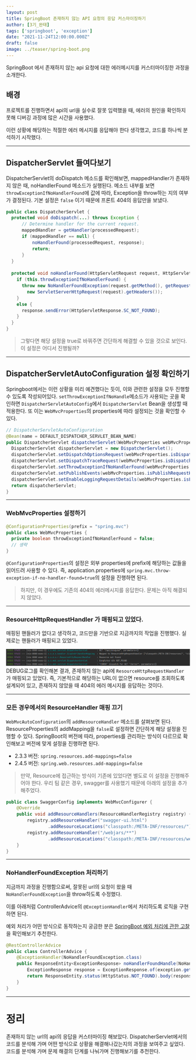 ```yaml
---
layout: post  
title: SpringBoot 존재하지 않는 API 요청의 응답 커스마이징하기 
author: [3기_완태]
tags: ['springboot', 'exception']
date: "2021-11-24T12:00:00.000Z"
draft: false 
image: ../teaser/spring-boot.png
---
```


SpringBoot 에서 존재하지 않는 api 요청에 대한 에러메시지를 커스터마이징한 과정을 소개한다.

<!-- end -->

## 배경
프로젝트를 진행하면서 api의 url을 실수로 잘못 입력했을 때, 에러의 원인을 확인하지 못해 디버깅 과정에 많은 시간을 사용했다.

이런 상황에 해당하는 적절한 에러 메시지를 응답해야 한다 생각했고, 코드를 하나씩 분석하기 시작했다.

---

## DispatcherServlet 들여다보기

DispatcherServlet의 doDispatch 메소드를 확인해보면, mappedHandler가 존재하지 않은 때, noHandlerFound 메소드가 실행된다.
메소드 내부를 보면 `throwExceptionIfNoHandlerFound`에 값에 따라, Exception을 throw하는 지의 여부가 결정된다. 기본 설정은 `false` 이기 때문에 프론트 404의 응답만을 보냈다.

```java
public class DispatcherServlet {
  protected void doDispatch(...) throws Exception {
      // Determine handler for the current request.
      mappedHandler = getHandler(processedRequest);
      if (mappedHandler == null) {
          noHandlerFound(processedRequest, response);
          return;
      }
  }
  
  protected void noHandlerFound(HttpServletRequest request, HttpServletResponse response) throws Exception {
    if (this.throwExceptionIfNoHandlerFound) {
      throw new NoHandlerFoundException(request.getMethod(), getRequestUri(request),
        new ServletServerHttpRequest(request).getHeaders());
    }
    else {
      response.sendError(HttpServletResponse.SC_NOT_FOUND);
    }
  }
}
```

> 그렇다면 해당 설정을 true로 바꿔주면 간단하게 해결할 수 있을 것으로 보인다. 이 설정은 어디서 진행될까?

---

## DispatcherServletAutoConfiguration 설정 확인하기

Springboot에서는 이런 상황을 미리 예견했다는 듯이, 이와 관련한 설정을 모두 진행할 수 있도록 작성되어있다.
`setThrowExceptionIfNoHandle`메소드가 사용되는 곳을 확인하면 `DispatcherServletAutoConfig`에서 `DispatcherServlet` Bean을 생성할 때 적용한다.
또 이는 `WebMvcProperties`의 properties에 따라 설정되는 것을 확인할 수 있다.

```java
// DispatcherServletAutoConfiguration
@Bean(name = DEFAULT_DISPATCHER_SERVLET_BEAN_NAME)
public DispatcherServlet dispatcherServlet(WebMvcProperties webMvcProperties) {
  DispatcherServlet dispatcherServlet = new DispatcherServlet();
  dispatcherServlet.setDispatchOptionsRequest(webMvcProperties.isDispatchOptionsRequest());
  dispatcherServlet.setDispatchTraceRequest(webMvcProperties.isDispatchTraceRequest());
  dispatcherServlet.setThrowExceptionIfNoHandlerFound(webMvcProperties.isThrowExceptionIfNoHandlerFound());
  dispatcherServlet.setPublishEvents(webMvcProperties.isPublishRequestHandledEvents());
  dispatcherServlet.setEnableLoggingRequestDetails(webMvcProperties.isLogRequestDetails());
  return dispatcherServlet;
}
```

---

### WebMvcProperties 설정하기
```java
@ConfigurationProperties(prefix = "spring.mvc")
public class WebMvcProperties {
  private boolean throwExceptionIfNoHandlerFound = false;
  // 생략
}
```
`@ConfigurationProperties`의 설정은 외부 properties에 prefix에 해당하는 값들을 읽어드려 사용할 수 있다.
즉, application.properties에 `spring.mvc.throw-exception-if-no-handler-found=true`의 설정을 진행하면 된다.

> 하지만, 이 경우에도 기존의 404의 에러메시지를 응답한다. 문제는 아직 해결되지 않았다.

---

### ResourceHttpRequestHandler 가 매핑되고 있었다.

매핑된 핸들러가 없다고 생각하고, 코드만을 기반으로 지금까지의 작업을 진행했다. 실제로는 핸들러가 매핑되고 있었다.

![ResourceHttpRequestHandler](../images/2021-11-24-spring-customize-unhandled-api-1.png)
DEBUG로그를 확인해본 결과, 존재하지 않는 api에 `ResourceHttpRequestHandler` 가 매핑되고 있었다.
즉, 기본적으로 해당하는 URL이 없으면 resource를 조회하도록 설계되어 있고, 존재하지 않았을 때 404의 에러 메시지를 응답하는 것이다.

---

### 모든 경우에서의 ResourceHandler 매핑 끄기
`WebMvcAutoConfiguration`의 `addResourceHandler` 메소드를 살펴보면 된다. ResourceProperties의 addMapping을 `false`로 설정하면 간단하게 해당 설정을 진행할 수 있다.
SpringBoot의 버전에 따라, properties를 관리하는 방식이 다르므로 확인해보고 버전에 맞게 설정을 진행하면 된다.
- 2.3.3 버전: `spring.resources.add-mappings=false` 
- 2.4.5 버전: `spring.web.resources.add-mappings=false`

> 만약, Resource에 접근하는 방식이 기존에 있었다면 별도로 이 설정을 진행해주어야 한다. 우리 팀 같은 경우, swagger를 사용했기 때문에 아래의 설정을 추가해주었다.

```java
public class SwaggerConfig implements WebMvcConfigurer {
    @Override
    public void addResourceHandlers(ResourceHandlerRegistry registry) {
        registry.addResourceHandler("swagger-ui.html")
                .addResourceLocations("classpath:/META-INF/resources/");
        registry.addResourceHandler("/webjars/**")
                .addResourceLocations("classpath:/META-INF/resources/webjars/");
    }
}
```

---

### NoHandlerFoundException 처리하기
지금까지 과정을 진행함으로써, 잘못된 url의 요청이 왔을 때 `NoHandlerFoundException`을 throw하도록 수정했다.

이를 아래처럼 ControllerAdvice의 `@ExceptionHandler`에서 처리하도록 로직을 구현하면 된다.

예외 처리가 어떤 방식으로 동작하는지 궁금한 분은 [SpringBoot 예외 처리에 관한 고찰](https://tecoble.techcourse.co.kr/post/2021-10-25-spring-exceptioin-handle/) 을 확인해보기 추천한다.

```java
@RestControllerAdvice
public class ControllerAdvice {
    @ExceptionHandler(NoHandlerFoundException.class)
    public ResponseEntity<ExceptionResponse> noHandlerFoundHandle(NoHandlerFoundException exception) {
        ExceptionResponse response = ExceptionResponse.of(exception.getMessage());
        return ResponseEntity.status(HttpStatus.NOT_FOUND).body(response);
    }
}
```

---

# 정리

존재하지 않는 url의 api의 응답을 커스터마이징 해보았다.
DispatcherServlet에서의 코드를 분석해 가며 어떤 방식으로 상황을 해결해나갔는지의 과정을 보여주고 싶었다.
코드를 분석해 가며 문제 해결의 단계를 나눠가며 진행해보기를 추천한다.
